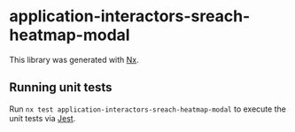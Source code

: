 # application-interactors-sreach-heatmap-modal

This library was generated with [Nx](https://nx.dev).

## Running unit tests

Run `nx test application-interactors-sreach-heatmap-modal` to execute the unit tests via [Jest](https://jestjs.io).
